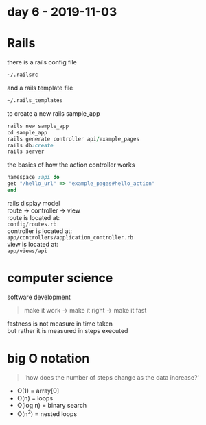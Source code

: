 # day 6 - 2019-11-03

# Rails
there is a rails config file  
```bash  
~/.railsrc  
```  
and a rails template file  
```bash  
~/.rails_templates  
```  

to create a new rails sample_app  
```ruby
rails new sample_app  
cd sample_app  
rails generate controller api/example_pages  
rails db:create  
rails server  
```

the basics of how the action controller works
```ruby
namespace :api do  
get "/hello_url" => "example_pages#hello_action"  
end  
```

rails display model  
route -> controller -> view  
route is located at:  
`config/routes.rb`  
controller is located at:  
`app/controllers/application_controller.rb`  
view is located at:  
`app/views/api`  

# computer science
software development  
> make it work -> make it right -> make it fast  

fastness is not measure in time taken  
but rather it is measured in steps executed  

# big O notation  
> 'how does the number of steps change as the data increase?'  
* O(1) = array[0]  
* O(n) = loops  
* O(log n) = binary search  
* O(n<sup>2</sup>) = nested loops  
